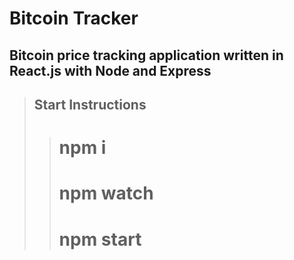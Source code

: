 # Bitcoin Tracker #

## Bitcoin price tracking application written in React.js with Node and Express ##

> ## Start Instructions
>> # npm i #
>> # npm watch #
>> # npm start #
